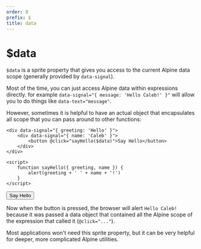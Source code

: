 ```yaml
---
order: 8
prefix: $
title: data
---
```


# $data

`$data` is a sprite property that gives you access to the current Alpine data scope (generally provided by `data-signal`).

Most of the time, you can just access Alpine data within expressions directly. for example `data-signal="{ message: 'Hello Caleb!' }"` will allow you to do things like `data-text="message"`.

However, sometimes it is helpful to have an actual object that encapsulates all scope that you can pass around to other functions:

```alpine
<div data-signal="{ greeting: 'Hello' }">
    <div data-signal="{ name: 'Caleb' }">
        <button @click="sayHello($data)">Say Hello</button>
    </div>
</div>

<script>
    function sayHello({ greeting, name }) {
        alert(greeting + ' ' + name + '!')
    }
</script>
```

<!-- START_VERBATIM -->
<div data-signal="{ greeting: 'Hello' }" class="demo">
    <div data-signal="{ name: 'Caleb' }">
        <button @click="sayHello($data)">Say Hello</button>
    </div>
</div>

<script>
    function sayHello({ greeting, name }) {
        alert(greeting + ' ' + name + '!')
    }
</script>
<!-- END_VERBATIM -->

Now when the button is pressed, the browser will alert `Hello Caleb!` because it was passed a data object that contained all the Alpine scope of the expression that called it (`@click="..."`).

Most applications won't need this sprite property, but it can be very helpful for deeper, more complicated Alpine utilities.
